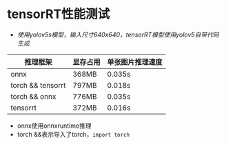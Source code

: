 # tensorRT性能测试
- *使用yolov5s模型，输入尺寸640x640，tensorRT模型使用yolov5自带代码生成*

|推理框架|显存占用|单张图片推理速度|
|---|---|---|
|onnx|368MB|0.035s|
|torch && tensorrt|797MB|0.018s|
|torch && onnx|776MB|0.035s|
|tensorrt|372MB|0.016s|

- onnx使用onnxruntime推理
- torch &&表示导入了torch，`import torch`

